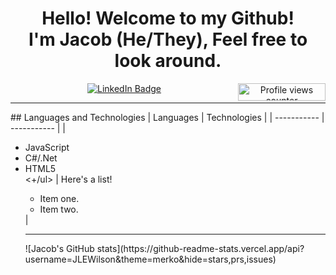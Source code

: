 <div align="center">           
<h1> 
 Hello! Welcome to my Github!
<br>
 I'm Jacob (He/They), Feel free to look around. 
</h1>
 
<a href="https://www.linkedin.com/in/jacob-lee-eugene-wilson/">
            <img src="https://img.shields.io/badge/-@jlewilson-0077B5?style=for-the-badge&amp;labelColor=0077B5&amp;logo=LinkedIn&amp;link=https://www.linkedin.com/in/jacob-lee-eugene-wilson/" alt="LinkedIn Badge">
</a>
<img style="display:inline-block; float:right" alt="Profile views counter" width="140px" height="28px" src="https://komarev.com/ghpvc/?username=JLEWilson&style=flat-square&color=blue"">
</div>
<hr>
## Languages and Technologies
| Languages      | Technologies |
| ----------- | ----------- |
| <ul><li>JavaScript</li><li>C#/.Net</li><li>HTML5</li><+/ul> | Here's a list! <ul><li>Item one.</li><li>Item two.</li></ul> |
<hr>
![Jacob's GitHub stats](https://github-readme-stats.vercel.app/api?username=JLEWilson&theme=merko&hide=stars,prs,issues)
